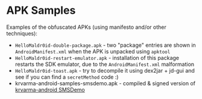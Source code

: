 APK Samples
===========

Examples of the obfuscated APKs (using manifesto and/or other techniques):

* `HelloMaldr0id-double-package.apk` - two "package" entries are shown in `AndroidManifest.xml` when the APK is unpacked using `apktool`
* `HelloMaldr0id-restart-emulator.apk` - installation of this package restarts the SDK emulator, due to the `AndroidManifest.xml` malformation
* `HelloMaldr0id-toast.apk` - try to decompile it using dex2jar + jd-gui and see if you can find a `secretMethod` code :)
* krvarma-android-samples-smsdemo.apk - compiled & signed version of [krvarma-android SMSDemo](https://code.google.com/p/krvarma-android-samples/source/browse/#svn%2Ftrunk%2FSMSDemo)
